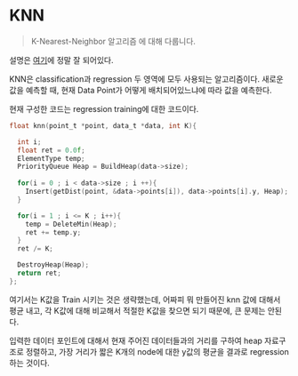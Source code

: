 # KNN

> K-Nearest-Neighbor 알고리즘 에 대해 다룹니다.



설명은 [여기]( https://www.analyticsvidhya.com/blog/2018/08/k-nearest-neighbor-introduction-regression-python/ )에 정말 잘 되어있다.

KNN은 classification과 regression 두 영역에 모두 사용되는 알고리즘이다. 새로운 값을 예측할 때, 현재 Data Point가 어떻게 배치되어있느냐에 따라 값을 예측한다.



현재 구성한 코드는 regression training에 대한 코드이다.

```c
float knn(point_t *point, data_t *data, int K){

  int i;
  float ret = 0.0f;
  ElementType temp;
  PriorityQueue Heap = BuildHeap(data->size);
  
  for(i = 0 ; i < data->size ; i ++){
    Insert(getDist(point, &data->points[i]), data->points[i].y, Heap);
  }

  for(i = 1 ; i <= K ; i++){
    temp = DeleteMin(Heap);
    ret += temp.y;
  }
  ret /= K;

  DestroyHeap(Heap);
  return ret;
};

```

여기서는 K값을 Train 시키는 것은 생략했는데, 어짜피 뭐 만들어진 knn 값에 대해서 평균 내고, 각 K값에 대해 비교해서 적절한 K값을 찾으면 되기 때문에, 큰 문제는 안된다.

입력한 데이터 포인트에 대해서 현재 주어진 데이터들과의 거리를 구하여 heap 자료구조로 정렬하고, 가장 거리가 짧은 K개의 node에 대한 y값의 평균을 결과로 regression 하는 것이다.

